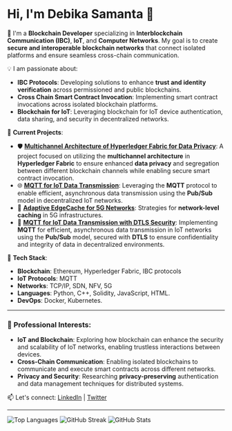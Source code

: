 # Hi, I'm Debika Samanta 👋

🔗 I'm a **Blockchain Developer** specializing in **Interblockchain Communication (IBC)**, **IoT**, and **Computer Networks**. My goal is to create **secure and interoperable blockchain networks** that connect isolated platforms and ensure seamless cross-chain communication.

💡 I am passionate about:
- **IBC Protocols**: Developing solutions to enhance **trust and identity verification** across permissioned and public blockchains.
- **Cross Chain Smart Contract Invocation**: Implementing smart contract invocations across isolated blockchain platforms.
- **Blockchain for IoT**: Leveraging blockchain for IoT device authentication, data sharing, and security in decentralized networks.
  

🚀 **Current Projects**:
- 🛡️ [**Multichannel Architecture of Hyperledger Fabric for Data Privacy**](https://github.com/debika-samanta/MultichannelHLF): A project focused on utilizing the **multichannel architecture** in **Hyperledger Fabric** to ensure enhanced **data privacy** and segregation between different blockchain channels while enabling secure smart contract invocation.
- 🌐 [**MQTT for IoT Data Transmission**](https://github.com/debika-samanta/Mqtt-Bord-game-AWS): Leveraging the **MQTT** protocol to enable efficient, asynchronous data transmission using the **Pub/Sub** model in decentralized IoT networks.
-  📡 [**Adaptive EdgeCache for 5G Networks**](https://github.com/debika-samanta/GnodeB_Cache): Strategies for **network-level caching** in 5G infrastructures.
- 🔐 [**MQTT for IoT Data Transmission with DTLS Security**](https://github.com/debika-samanta/SEcure_chat): Implementing **MQTT** for efficient, asynchronous data transmission in IoT networks using the **Pub/Sub** model, secured with **DTLS** to ensure confidentiality and integrity of data in decentralized environments.


🔧 **Tech Stack**:
- **Blockchain**: Ethereum, Hyperledger Fabric, IBC protocols
- **IoT Protocols**: MQTT
- **Networks**: TCP/IP, SDN, NFV, 5G
- **Languages**: Python, C++, Solidity, JavaScript, HTML.
- **DevOps**: Docker, Kubernetes.

---

### 💼 **Professional Interests**:
- **IoT and Blockchain**: Exploring how blockchain can enhance the security and scalability of IoT networks, enabling trustless interactions between devices.
- **Cross-Chain Communication**: Enabling isolated blockchains to communicate and execute smart contracts across different networks.
- **Privacy and Security**: Researching **privacy-preserving** authentication and data management techniques for distributed systems.

📫 Let's connect: [LinkedIn](https://www.linkedin.com/in/debika-samanta-660a361a8/) | [Twitter](your-twitter-link)

---

![Top Languages](https://github-readme-stats.vercel.app/api/top-langs/?username=debika-samanta&layout=compact&theme=radical)
![GitHub Streak](https://github-readme-streak-stats.herokuapp.com/?user=debika-samanta&theme=radical)
![GitHub Stats](https://github-readme-stats.vercel.app/api?username=debika-samanta&show_icons=true&theme=radical)

